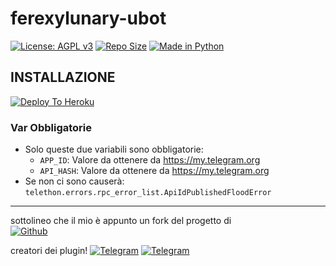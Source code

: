 # ferexylunary-ubot  
[![License: AGPL v3](https://img.shields.io/badge/License-AGPL%20v3-green.svg)](https://www.gnu.org/licenses/agpl-3.0)
[![Repo Size](https://img.shields.io/github/repo-size/100101110/userbot-100101110)](https://github.com/100101110/userbot-100101110 "userbot-10010101110")
[![Made in Python](https://img.shields.io/badge/Made%20in-python-red.svg)](https://www.python.org/)

## INSTALLAZIONE

[![Deploy To Heroku](https://www.herokucdn.com/deploy/button.svg)](https://heroku.com/deploy)

### Var Obbligatorie

- Solo queste due variabili sono obbligatorie:
  - `APP_ID`: Valore da ottenere da <https://my.telegram.org>
  - `API_HASH`: Valore da ottenere da <https://my.telegram.org>
- Se non ci sono causerà: `telethon.errors.rpc_error_list.ApiIdPublishedFloodError`

***
sottolineo che il mio è appunto un fork  del progetto di        
[![Github](https://img.shields.io/badge/Github-%20100101110-purple.svg)](https://github.com/100101110)



creatori dei plugin!
[![Telegram](https://img.shields.io/badge/TG-%20@acosaserveunusername-orange.svg)](https://t.me/acosaseveunusername)
[![Telegram](https://img.shields.io/badge/TG-%20@cometalunare-orange.svg)](https://t.me/cometalunare)
